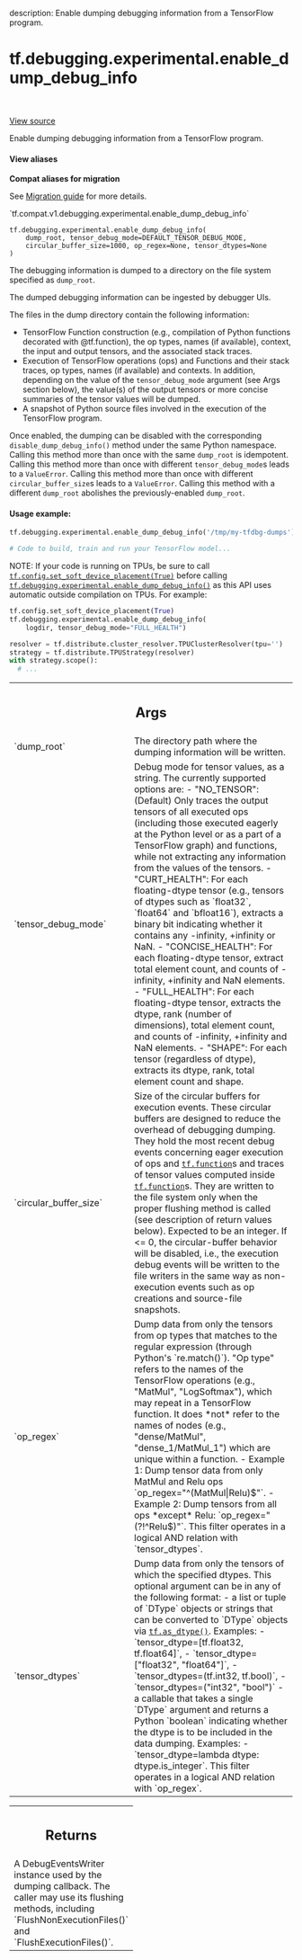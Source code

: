 description: Enable dumping debugging information from a TensorFlow program.

<div itemscope itemtype="http://developers.google.com/ReferenceObject">
<meta itemprop="name" content="tf.debugging.experimental.enable_dump_debug_info" />
<meta itemprop="path" content="Stable" />
</div>

# tf.debugging.experimental.enable_dump_debug_info

<!-- Insert buttons and diff -->

<table class="tfo-notebook-buttons tfo-api nocontent" align="left">

</table>

<a target="_blank" href="/code/stable/tensorflow/python/debug/lib/dumping_callback.py">View source</a>



Enable dumping debugging information from a TensorFlow program.

<section class="expandable">
  <h4 class="showalways">View aliases</h4>
  <p>
<b>Compat aliases for migration</b>
<p>See
<a href="https://www.tensorflow.org/guide/migrate">Migration guide</a> for
more details.</p>
<p>`tf.compat.v1.debugging.experimental.enable_dump_debug_info`</p>
</p>
</section>

<pre class="devsite-click-to-copy prettyprint lang-py tfo-signature-link">
<code>tf.debugging.experimental.enable_dump_debug_info(
    dump_root, tensor_debug_mode=DEFAULT_TENSOR_DEBUG_MODE,
    circular_buffer_size=1000, op_regex=None, tensor_dtypes=None
)
</code></pre>



<!-- Placeholder for "Used in" -->

The debugging information is dumped to a directory on the file system
specified as `dump_root`.

The dumped debugging information can be ingested by debugger UIs.

The files in the dump directory contain the following information:
  - TensorFlow Function construction (e.g., compilation of Python functions
    decorated with @tf.function), the op types, names (if available), context,
    the input and output tensors, and the associated stack traces.
  - Execution of TensorFlow operations (ops) and Functions and their stack
    traces, op types, names (if available) and contexts. In addition,
    depending on the value of the `tensor_debug_mode` argument (see Args
    section below), the value(s) of the output tensors or more concise
    summaries of the tensor values will be dumped.
  - A snapshot of Python source files involved in the execution of the
    TensorFlow program.

Once enabled, the dumping can be disabled with the corresponding
`disable_dump_debug_info()` method under the same Python namespace.
Calling this method more than once with the same `dump_root` is idempotent.
Calling this method more than once with different `tensor_debug_mode`s
leads to a `ValueError`.
Calling this method more than once with different `circular_buffer_size`s
leads to a `ValueError`.
Calling this method with a different `dump_root` abolishes the
previously-enabled `dump_root`.

#### Usage example:



```py
tf.debugging.experimental.enable_dump_debug_info('/tmp/my-tfdbg-dumps')

# Code to build, train and run your TensorFlow model...
```

NOTE: If your code is running on TPUs, be sure to call
<a href="../../../tf/config/set_soft_device_placement.md"><code>tf.config.set_soft_device_placement(True)</code></a> before calling
<a href="../../../tf/debugging/experimental/enable_dump_debug_info.md"><code>tf.debugging.experimental.enable_dump_debug_info()</code></a> as this API uses
automatic outside compilation on TPUs. For example:

```py
tf.config.set_soft_device_placement(True)
tf.debugging.experimental.enable_dump_debug_info(
    logdir, tensor_debug_mode="FULL_HEALTH")

resolver = tf.distribute.cluster_resolver.TPUClusterResolver(tpu='')
strategy = tf.distribute.TPUStrategy(resolver)
with strategy.scope():
  # ...
```

<!-- Tabular view -->
 <table class="responsive fixed orange">
<colgroup><col width="214px"><col></colgroup>
<tr><th colspan="2"><h2 class="add-link">Args</h2></th></tr>

<tr>
<td>
`dump_root`
</td>
<td>
The directory path where the dumping information will be written.
</td>
</tr><tr>
<td>
`tensor_debug_mode`
</td>
<td>
Debug mode for tensor values, as a string.
The currently supported options are:
- "NO_TENSOR": (Default) Only traces the output tensors of all executed
  ops (including those executed eagerly at the Python level or as a part
  of a TensorFlow graph) and functions, while not extracting any
  information from the values of the tensors.
- "CURT_HEALTH": For each floating-dtype tensor (e.g., tensors of dtypes
  such as `float32`, `float64` and `bfloat16`), extracts a binary bit
  indicating whether it contains any -infinity, +infinity or NaN.
- "CONCISE_HEALTH": For each floating-dtype tensor, extract total
  element count, and counts of -infinity, +infinity and NaN elements.
- "FULL_HEALTH": For each floating-dtype tensor, extracts the dtype,
  rank (number of dimensions), total element count, and counts of
  -infinity, +infinity and NaN elements.
- "SHAPE": For each tensor (regardless of dtype), extracts its dtype,
  rank, total element count and shape.
</td>
</tr><tr>
<td>
`circular_buffer_size`
</td>
<td>
Size of the circular buffers for execution events.
These circular buffers are designed to reduce the overhead of debugging
dumping. They hold the most recent debug events concerning eager execution
of ops and <a href="../../../tf/function.md"><code>tf.function</code></a>s and traces of tensor values computed inside
<a href="../../../tf/function.md"><code>tf.function</code></a>s. They are written to the file system only when the proper
flushing method is called (see description of return values below).
Expected to be an integer. If <= 0, the circular-buffer behavior will be
disabled, i.e., the execution debug events will be written to the file
writers in the same way as non-execution events such as op creations and
source-file snapshots.
</td>
</tr><tr>
<td>
`op_regex`
</td>
<td>
Dump data from only the tensors from op types that matches to the
regular expression (through Python's `re.match()`).
"Op type" refers to the names of the TensorFlow operations (e.g.,
"MatMul", "LogSoftmax"), which may repeat in a TensorFlow
function. It does *not* refer to the names of nodes (e.g.,
"dense/MatMul", "dense_1/MatMul_1") which are unique within a function.
- Example 1: Dump tensor data from only MatMul and Relu ops
  `op_regex="^(MatMul|Relu)$"`.
- Example 2: Dump tensors from all ops *except* Relu:
  `op_regex="(?!^Relu$)"`.
This filter operates in a logical AND relation with `tensor_dtypes`.
</td>
</tr><tr>
<td>
`tensor_dtypes`
</td>
<td>
Dump data from only the tensors of which the specified
dtypes. This optional argument can be in any of the following format:
- a list or tuple of `DType` objects or strings that can be converted
  to `DType` objects via <a href="../../../tf/dtypes/as_dtype.md"><code>tf.as_dtype()</code></a>. Examples:
  - `tensor_dtype=[tf.float32, tf.float64]`,
  - `tensor_dtype=["float32", "float64"]`,
  - `tensor_dtypes=(tf.int32, tf.bool)`,
  - `tensor_dtypes=("int32", "bool")`
- a callable that takes a single `DType` argument and returns a Python
  `boolean` indicating whether the dtype is to be included in the data
  dumping. Examples:
  - `tensor_dtype=lambda dtype: dtype.is_integer`.
This filter operates in a logical AND relation with `op_regex`.
</td>
</tr>
</table>



<!-- Tabular view -->
 <table class="responsive fixed orange">
<colgroup><col width="214px"><col></colgroup>
<tr><th colspan="2"><h2 class="add-link">Returns</h2></th></tr>
<tr class="alt">
<td colspan="2">
A DebugEventsWriter instance used by the dumping callback. The caller
may use its flushing methods, including `FlushNonExecutionFiles()` and
`FlushExecutionFiles()`.
</td>
</tr>

</table>

